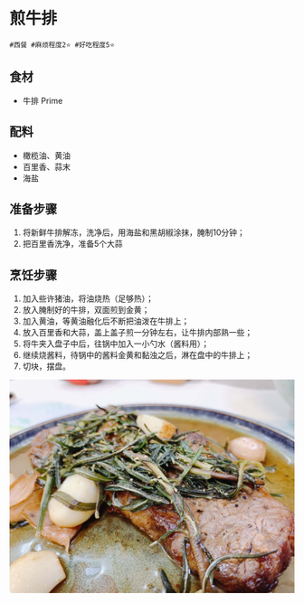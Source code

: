 # 煎牛排

```
#西餐 #麻烦程度2⭐️ #好吃程度5⭐️
```

## 食材

- 牛排 Prime

## 配料

- 橄榄油、黄油
- 百里香、蒜末
- 海盐

## 准备步骤

1. 将新鲜牛排解冻，洗净后，用海盐和黑胡椒涂抹，腌制10分钟；
2. 把百里香洗净，准备5个大蒜

## 烹饪步骤

1. 加入些许猪油，将油烧热（足够热）；
2. 放入腌制好的牛排，双面煎到金黄；
3. 加入黄油，等黄油融化后不断把油泼在牛排上；
4. 放入百里香和大蒜，盖上盖子煎一分钟左右，让牛排内部熟一些；
5. 将牛夹入盘子中后，往锅中加入一小勺水（酱料用）；
6. 继续烧酱料，待锅中的酱料金黄和黏浊之后，淋在盘中的牛排上；
7. 切块，摆盘。

![](../_images/jianniupai.jpg ':loading=lazy')
